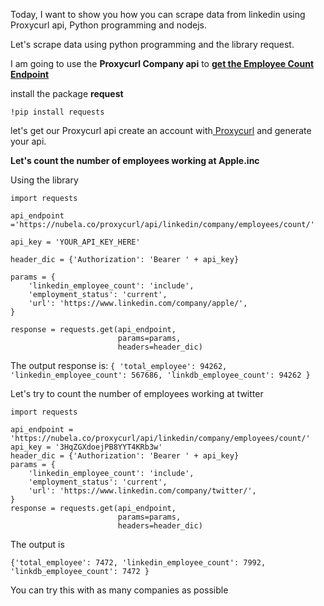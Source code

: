 Today, I want to show you how you can scrape data from linkedin using Proxycurl api, Python programming and nodejs.

Let's scrape data using python programming and the library request.

I am going to use the **Proxycurl Company api** to **[get the Employee Count Endpoint ](https://nubela.co/proxycurl/docs#company-api-employee-count-endpoint)**

install the package **request** 

```
!pip install requests
```

let's get our Proxycurl api create an account with[ Proxycurl](https://nubela.co/) and generate your api.

**Let's count the number of employees working at Apple.inc**

Using the library

```
import requests

api_endpoint ='https://nubela.co/proxycurl/api/linkedin/company/employees/count/'

api_key = 'YOUR_API_KEY_HERE'

header_dic = {'Authorization': 'Bearer ' + api_key}

params = {
    'linkedin_employee_count': 'include',
    'employment_status': 'current',
    'url': 'https://www.linkedin.com/company/apple/',
}

response = requests.get(api_endpoint,
                        params=params,
                        headers=header_dic)

```
The output response is:
`
{
 'total_employee': 94262,
 'linkedin_employee_count': 567686,
 'linkdb_employee_count': 94262
 }
`

Let's try to count the number of employees working at twitter

```
import requests

api_endpoint = 'https://nubela.co/proxycurl/api/linkedin/company/employees/count/'
api_key = '3HqZGXdoejPB8YYT4KRb3w'
header_dic = {'Authorization': 'Bearer ' + api_key}
params = {
    'linkedin_employee_count': 'include',
    'employment_status': 'current',
    'url': 'https://www.linkedin.com/company/twitter/',
}
response = requests.get(api_endpoint,
                        params=params,
                        headers=header_dic)

```

The output is

`{'total_employee': 7472,
 'linkedin_employee_count': 7992,
 'linkdb_employee_count': 7472
}`

You can try this with as many companies as possible

